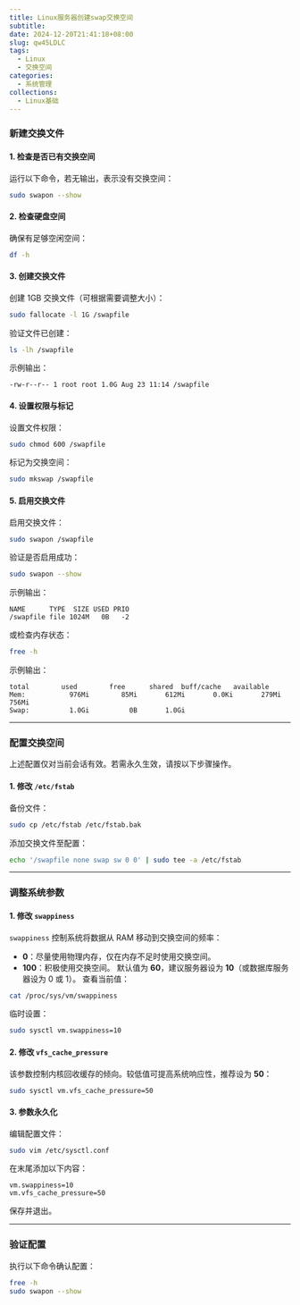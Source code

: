 ```yaml
---
title: Linux服务器创建swap交换空间
subtitle:
date: 2024-12-20T21:41:18+08:00
slug: qw45LDLC
tags:
  - Linux
  - 交换空间
categories:
  - 系统管理
collections:
  - Linux基础
---
```



### 新建交换文件

#### 1. 检查是否已有交换空间

运行以下命令，若无输出，表示没有交换空间：

```bash
sudo swapon --show
```

#### 2. 检查硬盘空间

确保有足够空闲空间：

```bash
df -h
```

#### 3. 创建交换文件

创建 1GB 交换文件（可根据需要调整大小）：

```bash
sudo fallocate -l 1G /swapfile
```

验证文件已创建：

```bash
ls -lh /swapfile
```

示例输出：

```
-rw-r--r-- 1 root root 1.0G Aug 23 11:14 /swapfile
```

#### 4. 设置权限与标记

设置文件权限：

```bash
sudo chmod 600 /swapfile
```

标记为交换空间：

```bash
sudo mkswap /swapfile
```

#### 5. 启用交换文件

启用交换文件：

```bash
sudo swapon /swapfile
```

验证是否启用成功：

```bash
sudo swapon --show
```

示例输出：

```
NAME      TYPE  SIZE USED PRIO
/swapfile file 1024M   0B   -2
```

或检查内存状态：

```bash
free -h
```

示例输出：

```
total        used        free      shared  buff/cache   available
Mem:           976Mi        85Mi       612Mi       0.0Ki       279Mi       756Mi
Swap:          1.0Gi          0B       1.0Gi
```

---

### 配置交换空间

上述配置仅对当前会话有效。若需永久生效，请按以下步骤操作。

#### 1. 修改 `/etc/fstab`

备份文件：

```bash
sudo cp /etc/fstab /etc/fstab.bak
```

添加交换文件至配置：

```bash
echo '/swapfile none swap sw 0 0' | sudo tee -a /etc/fstab
```

---

### 调整系统参数

#### 1. 修改 `swappiness`

`swappiness` 控制系统将数据从 RAM 移动到交换空间的频率：

- **0**：尽量使用物理内存，仅在内存不足时使用交换空间。
- **100**：积极使用交换空间。
  默认值为 **60**，建议服务器设为 **10**（或数据库服务器设为 0 或 1）。
  查看当前值：

```bash
cat /proc/sys/vm/swappiness
```

临时设置：

```bash
sudo sysctl vm.swappiness=10
```

#### 2. 修改 `vfs_cache_pressure`

该参数控制内核回收缓存的倾向。较低值可提高系统响应性，推荐设为 **50**：

```bash
sudo sysctl vm.vfs_cache_pressure=50
```

#### 3. 参数永久化

编辑配置文件：

```bash
sudo vim /etc/sysctl.conf
```

在末尾添加以下内容：

```
vm.swappiness=10
vm.vfs_cache_pressure=50
```

保存并退出。

---

### 验证配置

执行以下命令确认配置：

```bash
free -h
sudo swapon --show
```


